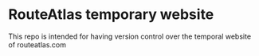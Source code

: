 RouteAtlas temporary website
==============================

This repo is intended for having version control over the temporal website of
routeatlas.com


